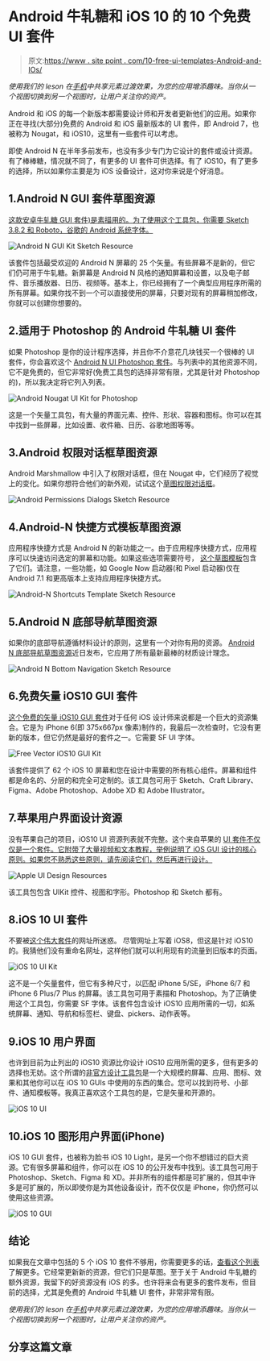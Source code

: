# Android 牛轧糖和 iOS 10 的 10 个免费 UI 套件

> 原文:[https://www . site point . com/10-free-ui-templates-Android-and-IOs/](https://www.sitepoint.com/10-free-ui-templates-android-and-ios/)

*使用我们的 leson 在[手机](https://www.sitepoint.com/premium/screencasts/shared-element-transitions-effects-in-mobile)中共享元素过渡效果，为您的应用增添趣味。当你从一个视图切换到另一个视图时，让用户关注你的资产。*

Android 和 iOS 的每一个新版本都需要设计师和开发者更新他们的应用。如果你正在寻找(大部分)免费的 Android 和 iOS 最新版本的 UI 套件，即 Android 7，也被称为 Nougat，和 iOS10，这里有一些套件可以考虑。

即使 Android N 在半年多前发布，也没有多少专门为它设计的套件或设计资源。有了棒棒糖，情况就不同了，有更多的 UI 套件可供选择。有了 iOS10，有了更多的选择，所以如果你主要是为 iOS 设备设计，这对你来说是个好消息。

## 1.Android N GUI 套件草图资源

[这款安卓牛轧糖 GUI 套件)是素描用的。为了使用这个工具包，你需要 Sketch 3.8.2 和 Roboto，谷歌的 Android 系统字体。](https://www.sketchappsources.com/free-source/2038-android-n-gui-kit-sketch-freebie-resource.html)

![Android N GUI Kit Sketch Resource](../Images/456f2e1f80048f16cd77875a09949846.png)

该套件包括最受欢迎的 Android N 屏幕的 25 个矢量。有些屏幕不是新的，但它们仍可用于牛轧糖。新屏幕是 Android N 风格的通知屏幕和设置，以及电子邮件、音乐播放器、日历、视频等。基本上，你已经拥有了一个典型应用程序所需的所有屏幕。如果你找不到一个可以直接使用的屏幕，只要对现有的屏幕稍加修改，你就可以创建你想要的。

## 2.适用于 Photoshop 的 Android 牛轧糖 UI 套件

如果 Photoshop 是你的设计程序选择，并且你不介意花几块钱买一个很棒的 UI 套件，你会喜欢这个 [Android N UI Photoshop 套件](https://applypixels.com/template/android-nougat-ui-kit/)。与列表中的其他资源不同，它不是免费的，但它非常好(免费工具包的选择非常有限，尤其是针对 Photoshop 的)，所以我决定将它列入列表。

![Android Nougat UI Kit for Photoshop](../Images/b95e448f3e7bfaf9db08d9f4176b0794.png)

这是一个矢量工具包，有大量的界面元素、控件、形状、容器和图标。你可以在其中找到一些屏幕，比如设置、收件箱、日历、谷歌地图等等。

## 3.Android 权限对话框草图资源

Android Marshmallow 中引入了权限对话框，但在 Nougat 中，它们经历了视觉上的变化。如果你想符合他们的新外观，试试这个[草图权限对话框](https://www.sketchappsources.com/free-source/2328-android-permissions-dialog-templates-sketch-freebie-resource.html)。

![Android Permissions Dialogs Sketch Resource](../Images/0855f61a3bfdaabe520d29ae8fdc195c.png)

## 4.Android-N 快捷方式模板草图资源

应用程序快捷方式是 Android N 的新功能之一。由于应用程序快捷方式，应用程序可以快速访问选定的屏幕和功能。如果这些选项需要符号，
[这个草图模板](https://www.sketchappsources.com/free-source/2345-android-n-shortcut-template-sketch-freebie-resource.html)包含了它们。请注意，一些功能，如 Google Now 启动器(和 Pixel 启动器)仅在 Android 7.1 和更高版本上支持应用程序快捷方式。

![Android-N Shortcuts Template Sketch Resource](../Images/32867033d72bfcd175ab434a94cb0dfc.png)

## 5.Android N 底部导航草图资源

如果你的底部导航遵循材料设计的原则，这里有一个对你有用的资源。 [Android N 底部导航草图资源](https://www.sketchappsources.com/free-source/1914-android-n-bottom-navigation-sketch-freebie-resource.html)近日发布，它应用了所有最新最棒的材质设计理念。

![Android N Bottom Navigation Sketch Resource](../Images/0548b7bafa11b448be7b9fa69f8a65eb.png)

## 6.免费矢量 iOS10 GUI 套件

[这个免费的矢量 iOS10 GUI 套件](http://ios10.greatsimple.io/)对于任何 iOS 设计师来说都是一个巨大的资源集合。它是为 iPhone 6(即 375x667px 像素)制作的，我最后一次检查时，它没有更新的版本，但它仍然是最好的套件之一。它需要 SF UI 字体。

![Free Vector iOS10 GUI Kit](../Images/ecd371bd0640a4647a6c953236fad4ae.png)

该套件提供了 62 个 iOS 10 屏幕和您在设计中需要的所有核心组件。屏幕和组件都是命名的、分层的和完全可定制的。该工具包可用于 Sketch、Craft Library、Figma、Adobe Photoshop、Adobe XD 和 Adobe Illustrator。

## 7.苹果用户界面设计资源

没有苹果自己的项目，iOS10 UI 资源列表就不完整。这个来自苹果的 [UI 套件不仅仅是一个套件。它附带了大量视频和文本教程，举例说明了 iOS GUI 设计的核心原则。如果您不熟悉这些原则，请先阅读它们，然后再进行设计。](https://developer.apple.com/ios/human-interface-guidelines/resources/)

![Apple UI Design Resources](../Images/03021ad6fd445b8e8cef999ffb782af5.png)

该工具包包含 UIKit 控件、视图和字形。Photoshop 和 Sketch 都有。

## 8.iOS 10 UI 套件

不要被[这个伟大套件](http://ozzik.co/freebies/ios8kit)的网址所迷惑。
尽管网址上写着 iOS8，但这是针对 iOS10 的。我猜他们没有重命名网址，这样他们就可以利用现有的流量到旧版本的页面。

![iOS 10 UI Kit](../Images/29434e14f30bcd54e67c1c2af8dc8d50.png)

这不是一个矢量套件，但它有多种尺寸，以匹配 iPhone 5/SE，iPhone 6/7 和 iPhone 6 Plus/7 Plus 的屏幕。该工具包可用于素描和 Photoshop。为了正确使用这个工具包，你需要 SF 字体。该套件包含设计 iOS10 应用所需的一切，如系统屏幕、通知、导航和标签栏、键盘、pickers、动作表等。

## 9.iOS 10 用户界面

也许到目前为止列出的 iOS10 资源比你设计 iOS10 应用所需的更多，但有更多的选择也无妨。这个所谓的[非官方设计工具包](http://puzzles.design/)是一个大规模的屏幕、应用、图标、效果和其他你可以在 iOS 10 GUIs 中使用的东西的集合。您可以找到符号、小部件、通知模板等。我真正喜欢这个工具包的是，它是矢量和开源的。

![iOS 10 UI](../Images/bdab0e7e878925ff295392693d6599ca.png)

## 10.iOS 10 图形用户界面(iPhone)

iOS 10 GUI 套件，也被称为脸书 iOS 10 Light，是另一个你不想错过的巨大资源。它有很多屏幕和组件，你可以在 iOS 10 的公开发布中找到。该工具包可用于 Photoshop、Sketch、Figma 和 XD。并非所有的组件都是可扩展的，但其中许多是可扩展的，所以即使你是为其他设备设计，而不仅仅是 iPhone，你仍然可以使用这些资源。

![iOS 10 GUI](../Images/c9089a7b523a8fd429b91a9ed4328123.png)

## 结论

如果我在文章中包括的 5 个 iOS 10 套件不够用，你需要更多的话，[查看这个列表](http://sketchhunt.com/list-current-ios-10-ui-kits-sketch-copy/)了解更多。它经常更新新的资源，但它们只是草图。至于关于 Android 牛轧糖的额外资源，我留下的好资源没有 iOS 的多。也许将来会有更多的套件发布，但目前的选择，尤其是免费的 Android 牛轧糖 UI 套件，非常非常有限。

*使用我们的 leson 在[手机](https://www.sitepoint.com/premium/screencasts/shared-element-transitions-effects-in-mobile)中共享元素过渡效果，为您的应用增添趣味。当你从一个视图切换到另一个视图时，让用户关注你的资产。*

## 分享这篇文章